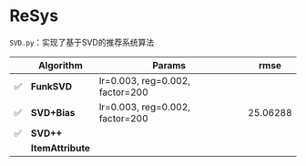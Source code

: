 # ReSys

`SVD.py`：实现了基于SVD的推荐系统算法

|      | Algorithm         |Params|rmse|
| ---- | ----------------- | ---------- |----|
| ✅    | **FunkSVD**       |lr=0.003, reg=0.002, factor=200||
| ✅    | **SVD+Bias**      |lr=0.003, reg=0.002, factor=200|25.06288|
| ✅    | **SVD++**         |            |  |
|      | **ItemAttribute** |            |   |



